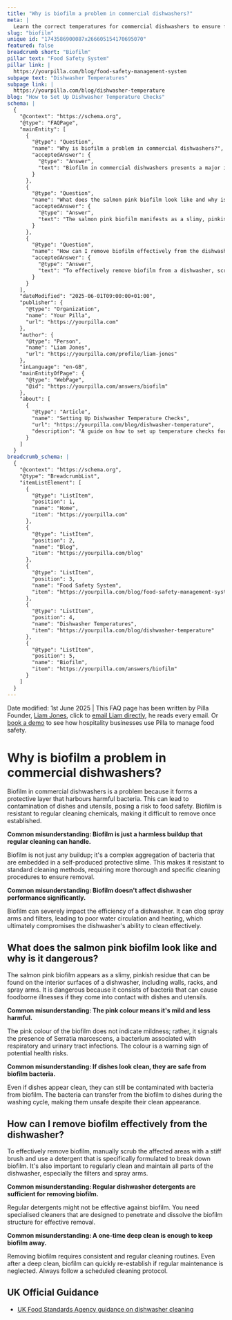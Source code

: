 ```yaml
---
title: "Why is biofilm a problem in commercial dishwashers?"
meta: |
  Learn the correct temperatures for commercial dishwashers to ensure food safety, and find out what to do if your dishwasher malfunctions.
slug: "biofilm"
unique id: "1743586900087x266605154170695070"
featured: false
breadcrumb short: "Biofilm"
pillar text: "Food Safety System"
pillar link: |
  https://yourpilla.com/blog/food-safety-management-system
subpage text: "Dishwasher Temperatures"
subpage link: |
  https://yourpilla.com/blog/dishwasher-temperature
blog: "How to Set Up Dishwasher Temperature Checks"
schema: |
  {
    "@context": "https://schema.org",
    "@type": "FAQPage",
    "mainEntity": [
      {
        "@type": "Question",
        "name": "Why is biofilm a problem in commercial dishwashers?",
        "acceptedAnswer": {
          "@type": "Answer",
          "text": "Biofilm in commercial dishwashers presents a major issue as it forms a protective layer that can harbour harmful bacteria, risking contamination of dishes and utensils and posing a threat to food safety. Biofilm is notably resistant to commonly used cleaning chemicals, making its removal challenging once it has been established."
        }
      },
      {
        "@type": "Question",
        "name": "What does the salmon pink biofilm look like and why is it dangerous?",
        "acceptedAnswer": {
          "@type": "Answer",
          "text": "The salmon pink biofilm manifests as a slimy, pinkish residue on dishwasher interiors including walls, racks, and spray arms. It is dangerous due to the Serratia marcescens bacteria it contains, which are associated with respiratory and urinary tract infections, posing risks of foodborne illnesses."
        }
      },
      {
        "@type": "Question",
        "name": "How can I remove biofilm effectively from the dishwasher?",
        "acceptedAnswer": {
          "@type": "Answer",
          "text": "To effectively remove biofilm from a dishwasher, scrub the affected areas manually using a stiff brush and a specialist detergent designed to break down biofilm. Ensure regular maintenance of all dishwasher parts, including filters and spray arms, to prevent re-establishment of biofilm."
        }
      }
    ],
    "dateModified": "2025-06-01T09:00:00+01:00",
    "publisher": {
      "@type": "Organization",
      "name": "Your Pilla",
      "url": "https://yourpilla.com"
    },
    "author": {
      "@type": "Person",
      "name": "Liam Jones",
      "url": "https://yourpilla.com/profile/liam-jones"
    },
    "inLanguage": "en-GB",
    "mainEntityOfPage": {
      "@type": "WebPage",
      "@id": "https://yourpilla.com/answers/biofilm"
    },
    "about": [
      {
        "@type": "Article",
        "name": "Setting Up Dishwasher Temperature Checks",
        "url": "https://yourpilla.com/blog/dishwasher-temperature",
        "description": "A guide on how to set up temperature checks for dishwashers to ensure optimal performance and cleanliness."
      }
    ]
  }
breadcrumb_schema: |
  {
    "@context": "https://schema.org",
    "@type": "BreadcrumbList",
    "itemListElement": [
      {
        "@type": "ListItem",
        "position": 1,
        "name": "Home",
        "item": "https://yourpilla.com"
      },
      {
        "@type": "ListItem",
        "position": 2,
        "name": "Blog",
        "item": "https://yourpilla.com/blog"
      },
      {
        "@type": "ListItem",
        "position": 3,
        "name": "Food Safety System",
        "item": "https://yourpilla.com/blog/food-safety-management-system"
      },
      {
        "@type": "ListItem",
        "position": 4,
        "name": "Dishwasher Temperatures",
        "item": "https://yourpilla.com/blog/dishwasher-temperature"
      },
      {
        "@type": "ListItem",
        "position": 5,
        "name": "Biofilm",
        "item": "https://yourpilla.com/answers/biofilm"
      }
    ]
  }
---
```


Date modified: 1st June 2025 | This FAQ page has been written by Pilla Founder, [Liam Jones](https://yourpilla.com/profile/liam-jones), click to [email Liam directly](https://mailto:liam@yourpilla.com/), he reads every email. Or [book a demo](https://calendly.com/pilla/demo) to see how hospitality businesses use Pilla to manage food safety.

# Why is biofilm a problem in commercial dishwashers?

Biofilm in commercial dishwashers is a problem because it forms a protective layer that harbours harmful bacteria. This can lead to contamination of dishes and utensils, posing a risk to food safety. Biofilm is resistant to regular cleaning chemicals, making it difficult to remove once established.

**Common misunderstanding: Biofilm is just a harmless buildup that regular cleaning can handle.**

Biofilm is not just any buildup; it's a complex aggregation of bacteria that are embedded in a self-produced protective slime. This makes it resistant to standard cleaning methods, requiring more thorough and specific cleaning procedures to ensure removal.

**Common misunderstanding: Biofilm doesn't affect dishwasher performance significantly.**

Biofilm can severely impact the efficiency of a dishwasher. It can clog spray arms and filters, leading to poor water circulation and heating, which ultimately compromises the dishwasher's ability to clean effectively.

## What does the salmon pink biofilm look like and why is it dangerous?

The salmon pink biofilm appears as a slimy, pinkish residue that can be found on the interior surfaces of a dishwasher, including walls, racks, and spray arms. It is dangerous because it consists of bacteria that can cause foodborne illnesses if they come into contact with dishes and utensils.

**Common misunderstanding: The pink colour means it's mild and less harmful.**

The pink colour of the biofilm does not indicate mildness; rather, it signals the presence of Serratia marcescens, a bacterium associated with respiratory and urinary tract infections. The colour is a warning sign of potential health risks.

**Common misunderstanding: If dishes look clean, they are safe from biofilm bacteria.**

Even if dishes appear clean, they can still be contaminated with bacteria from biofilm. The bacteria can transfer from the biofilm to dishes during the washing cycle, making them unsafe despite their clean appearance.

## How can I remove biofilm effectively from the dishwasher?

To effectively remove biofilm, manually scrub the affected areas with a stiff brush and use a detergent that is specifically formulated to break down biofilm. It's also important to regularly clean and maintain all parts of the dishwasher, especially the filters and spray arms.

**Common misunderstanding: Regular dishwasher detergents are sufficient for removing biofilm.**

Regular detergents might not be effective against biofilm. You need specialised cleaners that are designed to penetrate and dissolve the biofilm structure for effective removal.

**Common misunderstanding: A one-time deep clean is enough to keep biofilm away.**

Removing biofilm requires consistent and regular cleaning routines. Even after a deep clean, biofilm can quickly re-establish if regular maintenance is neglected. Always follow a scheduled cleaning protocol.

## UK Official Guidance

-   [UK Food Standards Agency guidance on dishwasher cleaning](https://www.food.gov.uk/sites/default/files/media/document/sfbb-retailers-cleaning-03-cleaning-effectively.pdf)